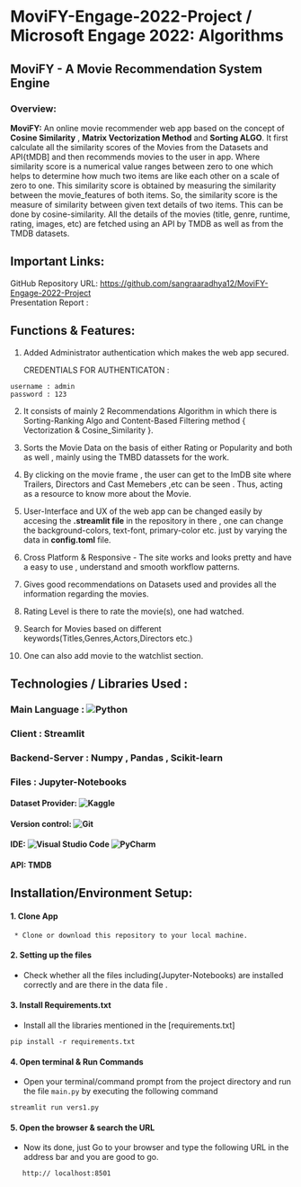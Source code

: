 # MoviFY-Engage-2022-Project / Microsoft Engage 2022: Algorithms 
## MoviFY - A Movie Recommendation System Engine 

### Overview:
**MoviFY:** An online movie recommender web app based on the concept of **Cosine Similarity** , **Matrix Vectorization Method** and **Sorting ALGO**. It first calculate all the similarity scores of the Movies from the Datasets and API{tMDB] and then recommends movies to the user in app.
Where similarity score is a numerical value ranges between zero to one which helps to determine how much two items are like each other on a scale of zero to one. This similarity score is obtained by measuring the similarity between the movie_features of both items. So, the similarity score is the measure of similarity between given text details of two items. This can be done by cosine-similarity.
All the details of the movies (title, genre, runtime, rating, images, etc) are fetched using an API by TMDB as well as from the TMDB datasets.

## Important Links:
GitHub Repository URL: https://github.com/sangraaradhya12/MoviFY-Engage-2022-Project <br/>
Presentation Report  :    <br/>

## Functions & Features:

1. Added Administrator authentication which makes the web app secured.

    CREDENTIALS FOR AUTHENTICATON :
```
username : admin
password : 123
```
 2. It consists of mainly 2 Recommendations Algorithm in which there is Sorting-Ranking Algo and Content-Based Filtering method { Vectorization & Cosine_Similarity }. 

 3. Sorts the Movie Data on the basis of either Rating or Popularity and both as well , mainly using the TMBD datassets for the work.

 4. By clicking on the movie frame , the user can get to the ImDB site where Trailers, Directors and Cast Memebers ,etc can be seen . Thus, acting as a resource to know more about the Movie.

 5. User-Interface and UX of the web app can be changed easily by accesing the **.streamlit file** in the repository in there , one can change the background-colors, text-font, primary-color etc. just by varying the data in **config.toml** file.

 6. Cross Platform & Responsive - The site works and looks pretty and have a easy to use , understand and smooth workflow patterns.
 
 7. Gives good recommendations on Datasets used and provides all the information regarding the movies.
 
 8. Rating Level is there to rate the movie(s), one had watched. 
 
 9. Search for Movies based on different keywords(Titles,Genres,Actors,Directors etc.)
 
 10. One can also add movie to the watchlist section.
 
 ## Technologies / Libraries Used :
 ### Main Language : <img alt="Python" src="https://img.shields.io/badge/python-3670A0?style=for-the-badge&logo=python&logoColor=ffdd54"/>
 
 ### Client : Streamlit
 ### Backend-Server : Numpy , Pandas , Scikit-learn
 ### Files : Jupyter-Notebooks
 
 #### Dataset Provider: <img alt="Kaggle" src="https://img.shields.io/badge/Kaggle-035a7d?style=for-the-badge&logo=kaggle&logoColor=white"/> 
 
 #### Version control: <img alt="Git" src="https://img.shields.io/badge/git-%23F05033.svg?style=for-the-badge&logo=git&logoColor=white"/>
 
 #### IDE:  <img alt="Visual Studio Code" src="https://img.shields.io/badge/Visual%20Studio%20Code-0078d7.svg?style=for-the-badge&logo=visual-studio-code&logoColor=white"/>      <img alt="PyCharm" src="https://img.shields.io/badge/pycharm-143?style=for-the-badge&logo=pycharm&logoColor=black&color=black&labelColor=green"/> 
 
 #### API: TMDB
 

## Installation/Environment Setup:
#### 1. Clone App
 ``` 
  * Clone or download this repository to your local machine.
 ``` 
#### 2. Setting up the files
 * Check whether all the files including(Jupyter-Notebooks) are installed correctly and are there in the data file .

#### 3. Install Requirements.txt
* Install all the libraries mentioned in the [requirements.txt]
```
pip install -r requirements.txt
```

#### 4. Open terminal & Run Commands
* Open your terminal/command prompt from the project directory and run the file `main.py` by executing the following command

```
streamlit run vers1.py
```

#### 5. Open the browser & search the URL
* Now its done, just Go to your browser and type the following URL in the address bar and you are good to go.

``` 
   http:// localhost:8501
```

